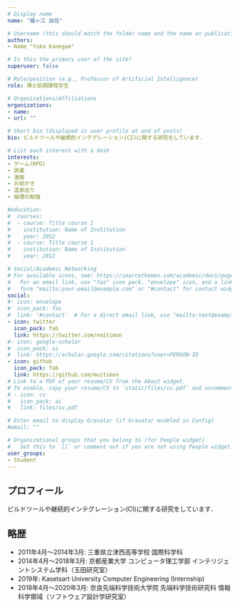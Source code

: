 ```yaml
---
# Display name
name: "鐘ヶ江 由佳"

# Username (this should match the folder name and the name on publications)
authors:
- Name "Yuka Kanegae"

# Is this the primary user of the site?
superuser: false

# Role/position (e.g., Professor of Artificial Intelligence)
role: 博士前期課程学生

# Organizations/Affiliations
organizations:
- name: 
- url: ""

# Short bio (displayed in user profile at end of posts)
bio: ビルドツールや継続的インテグレーション(CI)に関する研究をしています．

# List each interest with a dash
interests:
- ゲーム(RPG)
- 読書
- 漫画
- お絵かき
- 温泉巡り
- 倫理の勉強

#education:
#  courses:
#  - course: Title course 1
#    institution: Name of Institution
#    year: 2012
#  - course: Title course 1
#    institution: Name of Institution
#    year: 2012

# Social/Academic Networking
# For available icons, see: https://sourcethemes.com/academic/docs/page-builder/#icons
#   For an email link, use "fas" icon pack, "envelope" icon, and a link in the
#   form "mailto:your-email@example.com" or "#contact" for contact widget.
social:
#- icon: envelope
#  icon_pack: fas
#  link: '#contact'  # For a direct email link, use "mailto:test@example.org".
- icon: twitter
  icon_pack: fab
  link: https://twitter.com/naitimon
#- icon: google-scholar
#  icon_pack: ai
#  link: https://scholar.google.com/citations?user=PERSON-ID
- icon: github
  icon_pack: fab
  link: https://github.com/muitimon
# Link to a PDF of your resume/CV from the About widget.
# To enable, copy your resume/CV to `static/files/cv.pdf` and uncomment the lines below.
# - icon: cv
#   icon_pack: ai
#   link: files/cv.pdf

# Enter email to display Gravatar (if Gravatar enabled in Config)
#email: ""

# Organizational groups that you belong to (for People widget)
#   Set this to `[]` or comment out if you are not using People widget.
user_groups:
- Student
---
```


## プロフィール
ビルドツールや継続的インテグレーション(CI)に関する研究をしています．

## 略歴
- 2011年4月～2014年3月: 三重県立津西高等学校 国際科学科
- 2014年4月～2018年3月: 京都産業大学 コンピュータ理工学部 インテリジェントシステム学科（玉田研究室）
- 2019年: Kasetsart University Computer Engineering (Internship)
- 2018年4月～2020年3月: 奈良先端科学技術大学院 先端科学技術研究科 情報科学領域（ソフトウェア設計学研究室）
